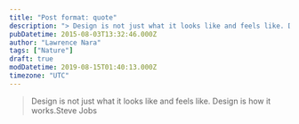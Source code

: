 ```yaml
---
title: "Post format: quote"
description: "> Design is not just what it looks like and feels like. Design is how it works.Steve Jobs"
pubDatetime: 2015-08-03T13:32:46.000Z
author: "Lawrence Nara"
tags: ["Nature"]
draft: true
modDatetime: 2019-08-15T01:40:13.000Z
timezone: "UTC"
---
```


> Design is not just what it looks like and feels like. Design is how it works.Steve Jobs